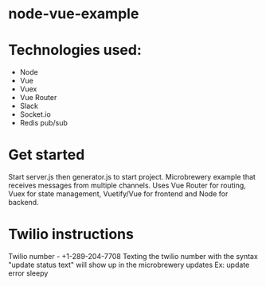 # node-vue-example

# Technologies used:
- Node
- Vue
- Vuex
- Vue Router
- Slack
- Socket.io
- Redis pub/sub

# Get started
Start server.js then generator.js to start project. 
Microbrewery example that receives messages from multiple channels. 
Uses Vue Router for routing, Vuex for state management, Vuetify/Vue for frontend and Node for backend.

# Twilio instructions
Twilio number - +1-289-204-7708
Texting the twilio number with the syntax "update status text" will show up in the microbrewery updates
Ex: update error sleepy
